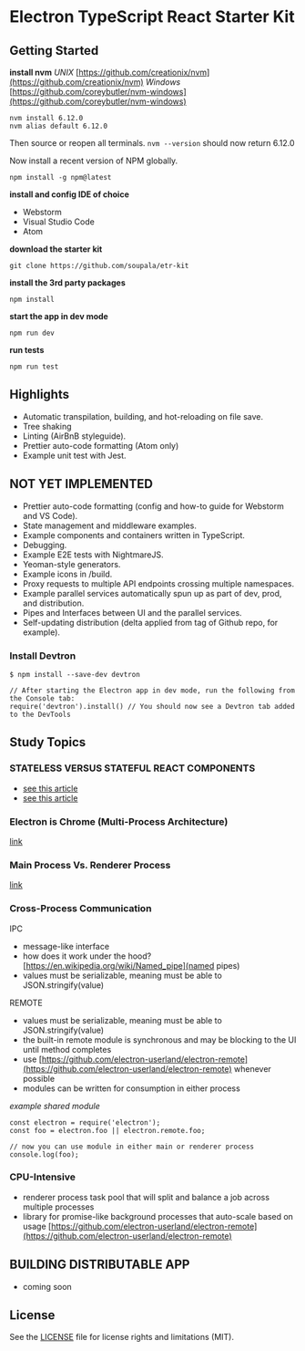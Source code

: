 # Electron TypeScript React Starter Kit

## Getting Started

**install nvm** _UNIX_ [https://github.com/creationix/nvm](https://github.com/creationix/nvm)
_Windows_ [https://github.com/coreybutler/nvm-windows](https://github.com/coreybutler/nvm-windows)

```
nvm install 6.12.0
nvm alias default 6.12.0
```

Then source or reopen all terminals. `nvm --version` should now return 6.12.0

Now install a recent version of NPM globally.

```
npm install -g npm@latest
```

**install and config IDE of choice**

* Webstorm
* Visual Studio Code
* Atom

**download the starter kit**

```
git clone https://github.com/soupala/etr-kit
```

**install the 3rd party packages**

```
npm install
```

**start the app in dev mode**

```
npm run dev
```

**run tests**

```
npm run test
```

## Highlights

* Automatic transpilation, building, and hot-reloading on file save.
* Tree shaking
* Linting (AirBnB styleguide).
* Prettier auto-code formatting (Atom only)
* Example unit test with Jest.

## NOT YET IMPLEMENTED

* Prettier auto-code formatting (config and how-to guide for Webstorm and VS Code).
* State management and middleware examples.
* Example components and containers written in TypeScript.
* Debugging.
* Example E2E tests with NightmareJS.
* Yeoman-style generators.
* Example icons in /build.
* Proxy requests to multiple API endpoints crossing multiple namespaces.
* Example parallel services automatically spun up as part of dev, prod, and distribution.
* Pipes and Interfaces between UI and the parallel services.
* Self-updating distribution (delta applied from tag of Github repo, for example).

### Install Devtron

```
$ npm install --save-dev devtron

// After starting the Electron app in dev mode, run the following from the Console tab:
require('devtron').install() // You should now see a Devtron tab added to the DevTools
```

## Study Topics

### STATELESS VERSUS STATEFUL REACT COMPONENTS

* [see this article](https://code.tutsplus.com/tutorials/stateful-vs-stateless-functional-components-in-react--cms-29541)
* [see this article](https://github.com/piotrwitek/react-redux-typescript-guide/blob/master/README.md)

### Electron is Chrome (Multi-Process Architecture)

[link](https://www.chromium.org/developers/design-documents/multi-process-architecture)

### Main Process Vs. Renderer Process

[link](https://cdn-images-1.medium.com/max/1000/1*-zqAENneDn62xAKmrPTqnA.png)

### Cross-Process Communication

IPC

* message-like interface
* how does it work under the hood? [https://en.wikipedia.org/wiki/Named_pipe](named pipes)
* values must be serializable, meaning must be able to JSON.stringify(value)

REMOTE

* values must be serializable, meaning must be able to JSON.stringify(value)
* the built-in remote module is synchronous and may be blocking to the UI until method completes
* use
  [https://github.com/electron-userland/electron-remote](https://github.com/electron-userland/electron-remote)
  whenever possible
* modules can be written for consumption in either process

_example shared module_

```
const electron = require('electron');
const foo = electron.foo || electron.remote.foo;

// now you can use module in either main or renderer process
console.log(foo);
```

### CPU-Intensive

* renderer process task pool that will split and balance a job across multiple processes
* library for promise-like background processes that auto-scale based on usage
  [https://github.com/electron-userland/electron-remote](https://github.com/electron-userland/electron-remote)

## BUILDING DISTRIBUTABLE APP

* coming soon

## License

See the [LICENSE](LICENSE.md) file for license rights and limitations (MIT).
